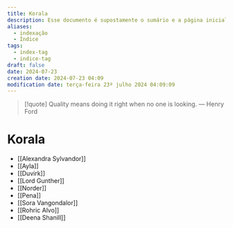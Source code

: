 ```yaml
---
title: Korala
description: Esse documento é supostamente o sumário e a página inicial de todo o meu site baseado nas anotações do Obsidian.
aliases:
  - indexação
  - Índice
tags:
  - index-tag
  - indice-tag
draft: false
date: 2024-07-23
creation date: 2024-07-23 04:09
modification date: terça-feira 23º julho 2024 04:09:09
---
```


> [!quote] Quality means doing it right when no one is looking.
> — Henry Ford

# Korala
- [[Alexandra Sylvandor]]
- [[Ayla]]
- [[Duvirk]]
- [[Lord Gunther]]
- [[Norder]]
- [[Pena]]
- [[Sora Vangondalor]]
- [[Rohric Alvo]]
- [[Deena Shanill]]



